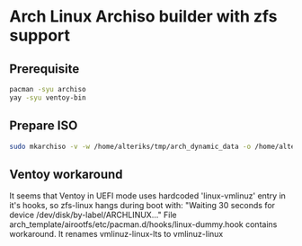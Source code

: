 # Arch Linux Archiso builder with zfs support
## Prerequisite
```bash
pacman -syu archiso
yay -syu ventoy-bin
```
## Prepare ISO
```bash
sudo mkarchiso -v -w /home/alteriks/tmp/arch_dynamic_data -o /home/alteriks/tmp/arch_out arch_template
```
## Ventoy workaround
It seems that Ventoy in UEFI mode uses hardcoded 'linux-vmlinuz' entry in it's hooks, so zfs-linux hangs during boot with:
"Waiting 30 seconds for device /dev/disk/by-label/ARCHLINUX..."
File arch_template/airootfs/etc/pacman.d/hooks/linux-dummy.hook contains workaround. It renames vmlinuz-linux-lts to vmlinuz-linux
